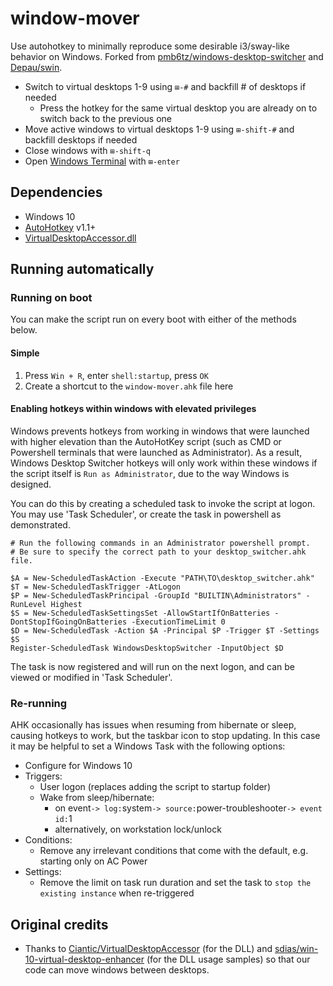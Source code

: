 # window-mover

Use autohotkey to minimally reproduce some desirable i3/sway-like behavior on Windows. Forked from [pmb6tz/windows-desktop-switcher](https://github.com/pmb6tz/windows-desktop-switcher) and [Depau/swin](https://github.com/Depau/swin).

- Switch to virtual desktops 1-9 using `⊞-#` and backfill # of desktops if needed
    - Press the hotkey for the same virtual desktop you are already on to switch back to the previous one
- Move active windows to virtual desktops 1-9 using `⊞-shift-#` and backfill desktops if needed
- Close windows with `⊞-shift-q`
- Open [Windows Terminal](https://www.microsoft.com/en-us/p/windows-terminal-preview/9n0dx20hk701) with `⊞-enter`

## Dependencies

- Windows 10
- [AutoHotkey](https://autohotkey.com/download/) v1.1+
- [VirtualDesktopAccessor.dll](https://github.com/Ciantic/VirtualDesktopAccessor)

## Running automatically

### Running on boot

You can make the script run on every boot with either of the methods below.

#### Simple

1. Press `Win + R`, enter `shell:startup`, press `OK`
2. Create a shortcut to the `window-mover.ahk` file here

#### Enabling hotkeys within windows with elevated privileges

Windows prevents hotkeys from working in windows that were launched with higher elevation than the AutoHotKey script (such as CMD or Powershell terminals that were launched as Administrator). As a result, Windows Desktop Switcher hotkeys will only work within these windows if the script itself is `Run as Administrator`, due to the way Windows is designed. 

You can do this by creating a scheduled task to invoke the script at logon. You may use 'Task Scheduler', or create the task in powershell as demonstrated.
```
# Run the following commands in an Administrator powershell prompt. 
# Be sure to specify the correct path to your desktop_switcher.ahk file. 

$A = New-ScheduledTaskAction -Execute "PATH\TO\desktop_switcher.ahk"
$T = New-ScheduledTaskTrigger -AtLogon
$P = New-ScheduledTaskPrincipal -GroupId "BUILTIN\Administrators" -RunLevel Highest
$S = New-ScheduledTaskSettingsSet -AllowStartIfOnBatteries -DontStopIfGoingOnBatteries -ExecutionTimeLimit 0
$D = New-ScheduledTask -Action $A -Principal $P -Trigger $T -Settings $S
Register-ScheduledTask WindowsDesktopSwitcher -InputObject $D
```

The task is now registered and will run on the next logon, and can be viewed or modified in 'Task Scheduler'.

### Re-running

AHK occasionally has issues when resuming from hibernate or sleep, causing hotkeys to work, but the taskbar icon to stop updating. In this case it may be helpful to set a Windows Task with the following options:

- Configure for Windows 10
- Triggers:
  - User logon (replaces adding the script to startup folder)
  - Wake from sleep/hibernate:
    - on event` -> log: `system` -> source: `power-troubleshooter` -> event id: `1
    - alternatively, on workstation lock/unlock
- Conditions:
  - Remove any irrelevant conditions that come with the default, e.g. starting only on AC Power
- Settings:
  - Remove the limit on task run duration and set the task to `stop the existing instance` when re-triggered

## Original credits

- Thanks to [Ciantic/VirtualDesktopAccessor](https://github.com/Ciantic/VirtualDesktopAccessor) (for the DLL) and [sdias/win-10-virtual-desktop-enhancer](https://github.com/sdias/win-10-virtual-desktop-enhancer) (for the DLL usage samples) so that our code can move windows between desktops.